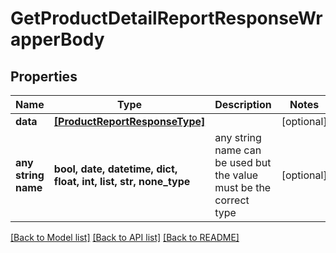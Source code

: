 # GetProductDetailReportResponseWrapperBody


## Properties
Name | Type | Description | Notes
------------ | ------------- | ------------- | -------------
**data** | [**[ProductReportResponseType]**](ProductReportResponseType.md) |  | [optional] 
**any string name** | **bool, date, datetime, dict, float, int, list, str, none_type** | any string name can be used but the value must be the correct type | [optional]

[[Back to Model list]](../README.md#documentation-for-models) [[Back to API list]](../README.md#documentation-for-api-endpoints) [[Back to README]](../README.md)


